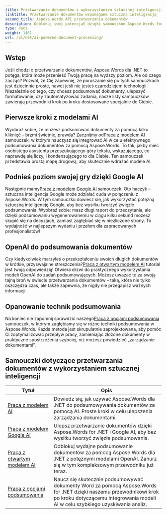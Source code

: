 ```yaml
---
title: Przetwarzanie dokumentów z wykorzystaniem sztucznej inteligencji przy użyciu Aspose.Words
linktitle: Przetwarzanie dokumentów wspomagane sztuczną inteligencją
second_title: Aspose.Words API przetwarzania dokumentów
description: Odblokuj swój potencjał dzięki samouczkom Aspose.Words for .NET. Naucz się ulepszać przetwarzanie dokumentów za pomocą rozwiązań opartych na sztucznej inteligencji, aby uzyskać szybkie i skuteczne rezultaty.
type: docs
weight: 1461
url: /pl/net/ai-powered-document-processing/
---
```

## Wstęp

Jeśli chodzi o przetwarzanie dokumentów, Aspose.Words dla .NET to potęga, która może przenieść Twoją pracę na wyższy poziom. Ale od czego zacząć? Pozwól, że Cię zapewnię, że poruszanie się po tych samouczkach jest dziecinnie proste, nawet jeśli nie jesteś czarodziejem technologii. Niezależnie od tego, czy chcesz podsumować dokumenty, ulepszyć formatowanie, czy zautomatyzować zadania, nasze listy samouczków zawierają przewodniki krok po kroku dostosowane specjalnie do Ciebie.

## Pierwsze kroki z modelami AI

 Wyobraź sobie, że możesz podsumować dokumenty za pomocą kilku kliknięć – brzmi świetnie, prawda? Zacznijmy od[Praca z modelem AI](./working-with-ai-model/) samouczek, w którym nauczysz się integrować AI w celu efektywnego podsumowania dokumentów za pomocą Aspose.Words. To tak, jakby mieć osobistego asystenta przeszukującego góry tekstu, wskazującego, co naprawdę się liczy, i kondensującego to dla Ciebie. Ten samouczek przedstawia prostą mapę drogową, aby skutecznie wdrażać modele AI. 

## Podnieś poziom swojej gry dzięki Google AI

 Następnie mamy[Praca z modelem Google AI](./working-with-google-ai-model/) samouczek. Oto haczyk – sztuczna inteligencja Google może zdziałać cuda w połączeniu z Aspose.Words. W tym samouczku dowiesz się, jak wykorzystać potężną sztuczną inteligencję Google, aby bez wysiłku tworzyć zwięzłe podsumowania. Wyobraź sobie: masz długi raport do przeczytania, ale dzięki podsumowaniu wygenerowanemu w ciągu kilku sekund możesz skupić się na decyzjach, zamiast zagłębiać się w niezliczone strony. To wydajność w najlepszym wydaniu i przełom dla zapracowanych profesjonalistów!

## OpenAI do podsumowania dokumentów

 Czy kiedykolwiek marzyłeś o przekształceniu swoich długich dokumentów w krótkie, przyswajalne streszczenia?[Praca z otwartym modelem AI](./working-with-open-ai-model/) tutorial jest twoją odpowiedzią! Otwiera drzwi do praktycznego wykorzystania modeli OpenAI do zadań podsumowujących. Możesz uważać to za swoją tajną broń w świecie przetwarzania dokumentów – taką, która nie tylko oszczędza czas, ale także zapewnia, że nigdy nie przegapisz ważnych informacji.

## Opanowanie technik podsumowania

 Na koniec nie zapomnij sprawdzić naszego[Praca z opcjami podsumowania](./working-with-summarize-options/) samouczek, w którym zagłębiamy się w różne techniki podsumowania w Aspose.Words. Każda metoda jest skrupulatnie zaprojektowana, aby pomóc Ci zoptymalizować przepływ pracy, zamieniając złożone dokumenty w praktyczne spostrzeżenia szybciej, niż możesz powiedzieć „zarządzanie dokumentami”. 

 ## Samouczki dotyczące przetwarzania dokumentów z wykorzystaniem sztucznej inteligencji
| Tytuł | Opis |
| --- | --- |
| [Praca z modelem AI](./working-with-ai-model/) | Dowiedz się, jak używać Aspose.Words dla .NET do podsumowywania dokumentów za pomocą AI. Proste kroki w celu ulepszenia zarządzania dokumentami. |
| [Praca z modelem Google AI](./working-with-google-ai-model/) | Ulepsz przetwarzanie dokumentów dzięki Aspose.Words for .NET i Google AI, aby bez wysiłku tworzyć zwięzłe podsumowania. |
| [Praca z otwartym modelem AI](./working-with-open-ai-model/) | Odblokuj wydajne podsumowanie dokumentów za pomocą Aspose.Words dla .NET z potężnymi modelami OpenAI. Zanurz się w tym kompleksowym przewodniku już teraz. |
| [Praca z opcjami podsumowania](./working-with-summarize-options/) | Naucz się skutecznie podsumowywać dokumenty Word za pomocą Aspose.Words for .NET dzięki naszemu przewodnikowi krok po kroku dotyczącemu integrowania modeli AI w celu szybkiego uzyskiwania analiz. |